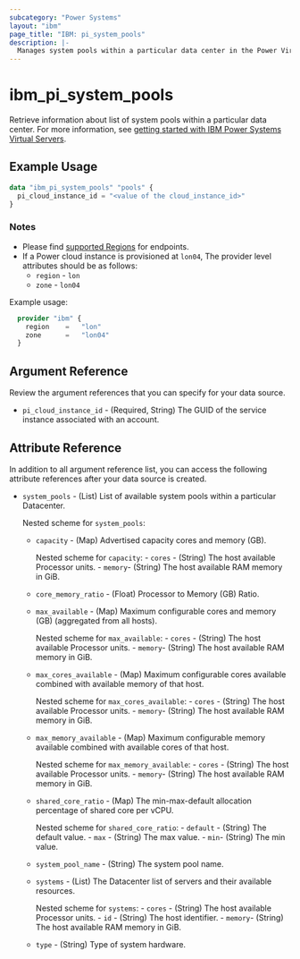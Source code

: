 ```yaml
---
subcategory: "Power Systems"
layout: "ibm"
page_title: "IBM: pi_system_pools"
description: |-
  Manages system pools within a particular data center in the Power Virtual Server cloud.
---
```


# ibm_pi_system_pools

Retrieve information about list of system pools within a particular data center. For more information, see [getting started with IBM Power Systems Virtual Servers](https://cloud.ibm.com/docs/power-iaas?topic=power-iaas-getting-started).

## Example Usage

```terraform
data "ibm_pi_system_pools" "pools" {
  pi_cloud_instance_id = "<value of the cloud_instance_id>"
}
```

### Notes

- Please find [supported Regions](https://cloud.ibm.com/apidocs/power-cloud#endpoint) for endpoints.
- If a Power cloud instance is provisioned at `lon04`, The provider level attributes should be as follows:
  - `region` - `lon`
  - `zone` - `lon04`

Example usage:

  ```terraform
    provider "ibm" {
      region    =   "lon"
      zone      =   "lon04"
    }
  ```
  
## Argument Reference

Review the argument references that you can specify for your data source.

- `pi_cloud_instance_id` - (Required, String) The GUID of the service instance associated with an account.

## Attribute Reference

In addition to all argument reference list, you can access the following attribute references after your data source is created.

- `system_pools` - (List) List of available system pools within a particular Datacenter.

  Nested scheme for `system_pools`:
  - `capacity` - (Map) Advertised capacity cores and memory (GB).

      Nested scheme for `capacity`:
        - `cores` - (String) The host available Processor units.
        - `memory`- (String) The host available RAM memory in GiB.

  - `core_memory_ratio` - (Float) Processor to Memory (GB) Ratio.
  - `max_available` - (Map) Maximum configurable cores and memory (GB) (aggregated from all hosts).

      Nested scheme for `max_available`:
        - `cores` - (String) The host available Processor units.
        - `memory`- (String) The host available RAM memory in GiB.

  - `max_cores_available` - (Map) Maximum configurable cores available combined with available memory of that host.

      Nested scheme for `max_cores_available`:
        - `cores` - (String) The host available Processor units.
        - `memory`- (String) The host available RAM memory in GiB.

  - `max_memory_available` - (Map) Maximum configurable memory available combined with available cores of that host.

      Nested scheme for `max_memory_available`:
        - `cores` - (String) The host available Processor units.
        - `memory`- (String) The host available RAM memory in GiB.

  - `shared_core_ratio` - (Map) The min-max-default allocation percentage of shared core per vCPU.

      Nested scheme for `shared_core_ratio`:
        - `default` - (String) The default value.
        - `max` - (String) The max value.
        - `min`- (String) The min value.
  - `system_pool_name` - (String) The system pool name.
  - `systems` - (List) The Datacenter list of servers and their available resources.

      Nested scheme for `systems`:
        - `cores` - (String) The host available Processor units.
        - `id` - (String) The host identifier.
        - `memory`- (String) The host available RAM memory in GiB.

  - `type` - (String) Type of system hardware.
